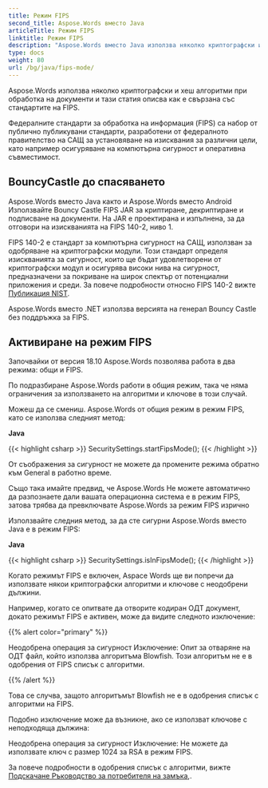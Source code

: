 ```yaml
---
title: Режим FIPS
second_title: Aspose.Words вместо Java
articleTitle: Режим FIPS
linktitle: Режим FIPS
description: "Aspose.Words вместо Java използва няколко криптографски и хеш алгоритми при обработка на документи за съответствие със стандартите на FIPS."
type: docs
weight: 80
url: /bg/java/fips-mode/
---
```


Aspose.Words използва няколко криптографски и хеш алгоритми при обработка на документи и тази статия описва как е свързана със стандартите на FIPS.

Федералните стандарти за обработка на информация (FIPS) са набор от публично публикувани стандарти, разработени от федералното правителство на САЩ за установяване на изисквания за различни цели, като например осигуряване на компютърна сигурност и оперативна съвместимост.

## BouncyCastle до спасяването

Aspose.Words вместо Java както и Aspose.Words вместо Android Използвайте Bouncy Castle FIPS JAR за криптиране, декриптиране и подписване на документи. На JAR е проектирана и изпълнена, за да отговори на изискванията на FIPS 140-2, ниво 1.

FIPS 140-2 е стандарт за компютърна сигурност на САЩ, използван за одобряване на криптографски модули. Този стандарт определя изискванията за сигурност, които ще бъдат удовлетворени от криптографски модул и осигурява високи нива на сигурност, предназначени за покриване на широк спектър от потенциални приложения и среди. За повече подробности относно FIPS 140-2 вижте [Публикация NIST](https://www.nist.gov/publications/security-requirements-cryptographic-modules-includes-change-notices-1232002?pub_id=902003).

Aspose.Words вместо .NET използва версията на генерал Bouncy Castle без поддръжка за FIPS.

## Активиране на режим FIPS

Започвайки от версия 18.10 Aspose.Words позволява работа в два режима: общи и FIPS.

По подразбиране Aspose.Words работи в общия режим, така че няма ограничения за използването на алгоритми и ключове в този случай.

Можеш да се смениш. Aspose.Words от общия режим в режим FIPS, като се използва следният метод:

**Java**

{{< highlight csharp >}}
SecuritySettings.startFipsMode();
{{< /highlight >}}

От съображения за сигурност не можете да промените режима обратно към General в работно време.

Също така имайте предвид, че Aspose.Words Не можете автоматично да разпознаете дали вашата операционна система е в режим FIPS, затова трябва да превключвате Aspose.Words за режим FIPS изрично

Използвайте следния метод, за да сте сигурни Aspose.Words вместо Java е в режим FIPS:

**Java**

{{< highlight csharp >}}
SecuritySettings.isInFipsMode();
{{< /highlight >}}

Когато режимът FIPS е включен, Aspace Words ще ви попречи да използвате някои криптографски алгоритми и ключове с неодобрени дължини.

Например, когато се опитвате да отворите кодиран ОДТ документ, докато режимът FIPS е активен, може да видите следното изключение:

{{% alert color="primary" %}}

Неодобрена операция за сигурност Изключение: Опит за отваряне на ОДТ файл, който използва алгоритъма Blowfish. Този алгоритъм не е в одобрения от FIPS списък с алгоритми.

{{% /alert %}}

Това се случва, защото алгоритъмът Blowfish не е в одобрения списък с алгоритми на FIPS.

Подобно изключение може да възникне, ако се използват ключове с неподходяща дължина:

Неодобрена операция за сигурност Изключение: Не можете да използвате ключ с размер 1024 за RSA в режим FIPS.

За повече подробности в одобрения списък с алгоритми, вижте [Подскачане Ръководство за потребителя на замъка](https://downloads.bouncycastle.org/fips-java/BC-FJA-UserGuide-1.0.1.pdf),.


